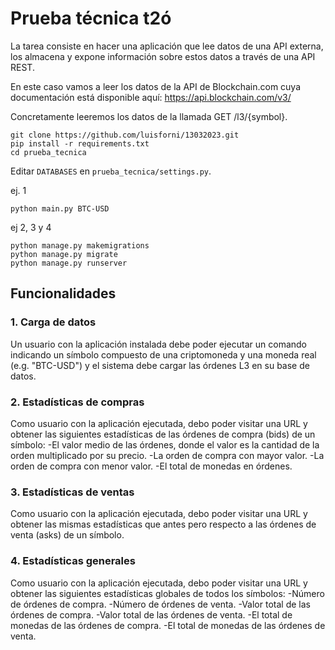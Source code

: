 # Prueba técnica t2ó

La tarea consiste en hacer una aplicación que lee datos de una API externa, los almacena y expone información sobre estos datos a través de una API REST.

En este caso vamos a leer los datos de la API de Blockchain.com cuya documentación está disponible aquí: https://api.blockchain.com/v3/

Concretamente leeremos los datos de la llamada GET /l3/{symbol}.

```
git clone https://github.com/luisforni/13032023.git
pip install -r requirements.txt
cd prueba_tecnica
```

Editar `DATABASES` en `prueba_tecnica/settings.py`.

ej. 1 
```
python main.py BTC-USD
```
ej 2, 3 y 4

```
python manage.py makemigrations
python manage.py migrate
python manage.py runserver
```

## Funcionalidades

### 1. Carga de datos

Un usuario con la aplicación instalada debe poder ejecutar un comando indicando un símbolo compuesto de una criptomoneda y una moneda real (e.g. "BTC-USD") y el sistema debe cargar las órdenes L3 en su base de datos.

### 2. Estadísticas de compras

Como usuario con la aplicación ejecutada, debo poder visitar una URL y obtener las siguientes estadísticas de las órdenes de compra (bids) de un símbolo:
-El valor medio de las órdenes, donde el valor es la cantidad de la orden multiplicado por su precio.
-La orden de compra con mayor valor.
-La orden de compra con menor valor.
-El total de monedas en órdenes.

### 3. Estadísticas de ventas

Como usuario con la aplicación ejecutada, debo poder visitar una URL y obtener las mismas estadísticas que antes pero respecto a las órdenes de venta (asks) de un símbolo.

### 4. Estadísticas generales

Como usuario con la aplicación ejecutada, debo poder visitar una URL y obtener las siguientes estadísticas globales de todos los símbolos:
-Número de órdenes de compra.
-Número de órdenes de venta.
-Valor total de las órdenes de compra.
-Valor total de las órdenes de venta.
-El total de monedas de las órdenes de compra.
-El total de monedas de las órdenes de venta.


